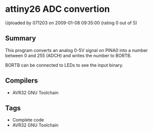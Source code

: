 # attiny26 ADC convertion

Uploaded by 071203 on 2009-01-08 09:35:00 (rating 0 out of 5)

## Summary

This program converts an analog 0-5V signal on PINA0 into a number between 0 and 255 (ADCH) and writes the number to BORTB.  

BORTB can be connected to LEDs to see the input binary.

## Compilers

- AVR32 GNU Toolchain

## Tags

- Complete code
- AVR32 GNU Toolchain
